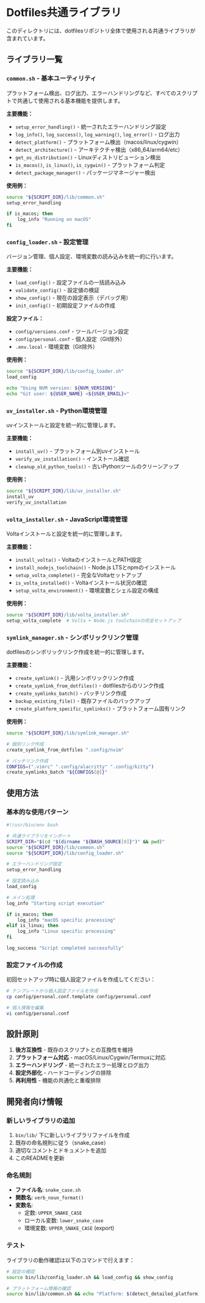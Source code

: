 # Dotfiles共通ライブラリ

このディレクトリには、dotfilesリポジトリ全体で使用される共通ライブラリが含まれています。

## ライブラリ一覧

### `common.sh` - 基本ユーティリティ
プラットフォーム検出、ログ出力、エラーハンドリングなど、すべてのスクリプトで共通して使用される基本機能を提供します。

**主要機能：**
- `setup_error_handling()` - 統一されたエラーハンドリング設定
- `log_info()`, `log_success()`, `log_warning()`, `log_error()` - ログ出力
- `detect_platform()` - プラットフォーム検出（macos/linux/cygwin）
- `detect_architecture()` - アーキテクチャ検出（x86_64/arm64/etc）
- `get_os_distribution()` - Linuxディストリビューション検出
- `is_macos()`, `is_linux()`, `is_cygwin()` - プラットフォーム判定
- `detect_package_manager()` - パッケージマネージャー検出

**使用例：**
```bash
source "${SCRIPT_DIR}/lib/common.sh"
setup_error_handling

if is_macos; then
    log_info "Running on macOS"
fi
```

### `config_loader.sh` - 設定管理
バージョン管理、個人設定、環境変数の読み込みを統一的に行います。

**主要機能：**
- `load_config()` - 設定ファイルの一括読み込み
- `validate_config()` - 設定値の検証
- `show_config()` - 現在の設定表示（デバッグ用）
- `init_config()` - 初期設定ファイルの作成

**設定ファイル：**
- `config/versions.conf` - ツールバージョン設定
- `config/personal.conf` - 個人設定（Git除外）
- `.env.local` - 環境変数（Git除外）

**使用例：**
```bash
source "${SCRIPT_DIR}/lib/config_loader.sh"
load_config

echo "Using NVM version: ${NVM_VERSION}"
echo "Git user: ${USER_NAME} <${USER_EMAIL}>"
```

### `uv_installer.sh` - Python環境管理
uvインストールと設定を統一的に管理します。

**主要機能：**
- `install_uv()` - プラットフォーム別uvインストール
- `verify_uv_installation()` - インストール確認
- `cleanup_old_python_tools()` - 古いPythonツールのクリーンアップ

**使用例：**
```bash
source "${SCRIPT_DIR}/lib/uv_installer.sh"
install_uv
verify_uv_installation
```

### `volta_installer.sh` - JavaScript環境管理
Voltaインストールと設定を統一的に管理します。

**主要機能：**
- `install_volta()` - VoltaのインストールとPATH設定
- `install_nodejs_toolchain()` - Node.js LTSとnpmのインストール
- `setup_volta_complete()` - 完全なVoltaセットアップ
- `is_volta_installed()` - Voltaインストール状況の確認
- `setup_volta_environment()` - 環境変数とシェル設定の構成

**使用例：**
```bash
source "${SCRIPT_DIR}/lib/volta_installer.sh"
setup_volta_complete  # Volta + Node.js toolchainの完全セットアップ
```

### `symlink_manager.sh` - シンボリックリンク管理
dotfilesのシンボリックリンク作成を統一的に管理します。

**主要機能：**
- `create_symlink()` - 汎用シンボリックリンク作成
- `create_symlink_from_dotfiles()` - dotfilesからのリンク作成
- `create_symlinks_batch()` - バッチリンク作成
- `backup_existing_file()` - 既存ファイルのバックアップ
- `create_platform_specific_symlinks()` - プラットフォーム固有リンク

**使用例：**
```bash
source "${SCRIPT_DIR}/lib/symlink_manager.sh"

# 個別リンク作成
create_symlink_from_dotfiles ".config/nvim"

# バッチリンク作成
CONFIGS=(".vimrc" ".config/alacritty" ".config/kitty")
create_symlinks_batch "${CONFIGS[@]}"
```

## 使用方法

### 基本的な使用パターン

```bash
#!/usr/bin/env bash

# 共通ライブラリをインポート
SCRIPT_DIR="$(cd "$(dirname "${BASH_SOURCE[0]}")" && pwd)"
source "${SCRIPT_DIR}/lib/common.sh"
source "${SCRIPT_DIR}/lib/config_loader.sh"

# エラーハンドリング設定
setup_error_handling

# 設定読み込み
load_config

# メイン処理
log_info "Starting script execution"

if is_macos; then
    log_info "macOS specific processing"
elif is_linux; then
    log_info "Linux specific processing"
fi

log_success "Script completed successfully"
```

### 設定ファイルの作成

初回セットアップ時に個人設定ファイルを作成してください：

```bash
# テンプレートから個人設定ファイルを作成
cp config/personal.conf.template config/personal.conf

# 個人情報を編集
vi config/personal.conf
```

## 設計原則

1. **後方互換性** - 既存のスクリプトとの互換性を維持
2. **プラットフォーム対応** - macOS/Linux/Cygwin/Termuxに対応
3. **エラーハンドリング** - 統一されたエラー処理とログ出力
4. **設定外部化** - ハードコーディングの排除
5. **再利用性** - 機能の共通化と重複排除

## 開発者向け情報

### 新しいライブラリの追加

1. `bin/lib/` 下に新しいライブラリファイルを作成
2. 既存の命名規則に従う（snake_case）
3. 適切なコメントとドキュメントを追加
4. このREADMEを更新

### 命名規則

- **ファイル名**: `snake_case.sh`
- **関数名**: `verb_noun_format()`
- **変数名**: 
  - 定数: `UPPER_SNAKE_CASE`
  - ローカル変数: `lower_snake_case`
  - 環境変数: `UPPER_SNAKE_CASE` (export)

### テスト

ライブラリの動作確認は以下のコマンドで行えます：

```bash
# 設定の確認
source bin/lib/config_loader.sh && load_config && show_config

# プラットフォーム情報の確認
source bin/lib/common.sh && echo "Platform: $(detect_detailed_platform)"
```